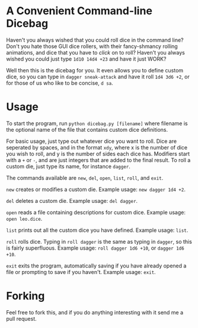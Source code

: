 A Convenient Command-line Dicebag
===

Haven't you always wished that you could roll dice in the command line? Don't you hate those GUI dice rollers, with their fancy-shmancy rolling animations, and dice that you have to *click* on to roll? Haven't you always wished you could just type `1d10 14d4 +23` and have it just WORK?

Well then this is the dicebag for you. It even allows you to define custom dice, so you can type in `dagger sneak-attack` and have it roll `1d4 3d6 +2`, or for those of us who like to be concise, `d sa`.

Usage
===

To start the program, run `python dicebag.py [filename]` where filename is the optional name of the file that contains custom dice definitions.

For basic usage, just type out whatever dice you want to roll. Dice are seperated by spaces, and in the format `xdy`, where x is the number of dice you wish to roll, and y is the number of sides each dice has. Modifiers start with a `+` or `-`, and are just integers that are added to the final result. To roll a custom die, just type its name, for instance `dagger`.

The commands available are `new`, `del`, `open`, `list`, `roll`, and `exit`.

`new` creates or modifies a custom die. Example usage: `new dagger 1d4 +2`.

`del` deletes a custom die. Example usage: `del dagger`.

`open` reads a file containing descriptions for custom dice. Example usage: `open leo.dice`.

`list` prints out all the custom dice you have defined. Example usage: `list`.

`roll` rolls dice. Typing in `roll dagger` is the same as typing in `dagger`, so this is fairly superfluous. Example usage: `roll dagger 1d6 +10`, or `dagger 1d6 +10`.

`exit` exits the program, automatically saving if you have already opened a file or prompting to save if you haven't. Example usage: `exit`.

Forking
===

Feel free to fork this, and if you do anything interesting with it send me a pull request.
